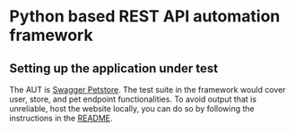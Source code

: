 # Python based REST API automation framework

## Setting up the application under test

The AUT is [Swagger Petstore](https://petstore3.swagger.io). The test suite in the framework would cover user, store, and pet endpoint functionalities. 
To avoid output that is unreliable, host the website locally, you can do so by following the instructions in the [README](https://github.com/swagger-api/swagger-petstore/blob/master/README.md).
